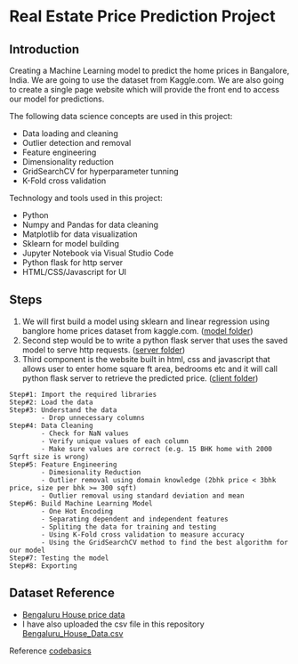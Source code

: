 # Real Estate Price Prediction Project

## Introduction
Creating a Machine Learning model to predict the home prices in Bangalore, India. We are going to use the dataset from Kaggle.com.
We are also going to create a single page website which will provide the front end to access our model for predictions.

The following data science concepts are used in this project:
* Data loading and cleaning
* Outlier detection and removal
* Feature engineering
* Dimensionality reduction
* GridSearchCV for hyperparameter tunning
* K-Fold cross validation 

Technology and tools used in this project:
* Python
* Numpy and Pandas for data cleaning
* Matplotlib for data visualization
* Sklearn for model building
* Jupyter Notebook via Visual Studio Code
* Python flask for http server
* HTML/CSS/Javascript for UI

## Steps
1. We will first build a model using sklearn and linear regression using banglore home prices dataset from kaggle.com. ([model folder](model))
2. Second step would be to write a python flask server that uses the saved model to serve http requests. ([server folder](server))
3. Third component is the website built in html, css and javascript that allows user to enter home square ft area, bedrooms etc and it will call python flask server to retrieve the predicted price. ([client folder](client))

  ```
  Step#1: Import the required libraries
  Step#2: Load the data
  Step#3: Understand the data
          - Drop unnecessary columns
  Step#4: Data Cleaning
          - Check for NaN values
          - Verify unique values of each column
          - Make sure values are correct (e.g. 15 BHK home with 2000 Sqrft size is wrong)
  Step#5: Feature Engineering
          - Dimesionality Reduction
          - Outlier removal using domain knowledge (2bhk price < 3bhk price, size per bhk >= 300 sqft)
          - Outlier removal using standard deviation and mean 
  Step#6: Build Machine Learning Model
          - One Hot Encoding
          - Separating dependent and independent features
          - Spliting the data for training and testing
          - Using K-Fold cross validation to measure accuracy
          - Using the GridSearchCV method to find the best algorithm for our model
  Step#7: Testing the model
  Step#8: Exporting
  ```

## Dataset Reference
* [Bengaluru House price data](https://www.kaggle.com/datasets/amitabhajoy/bengaluru-house-price-data/data)
* I have also uploaded the csv file in this repository [Bengaluru_House_Data.csv](model/Bengaluru_House_Data.csv) 

Reference
[codebasics](https://www.youtube.com/playlist?list=PLeo1K3hjS3uu7clOTtwsp94PcHbzqpAdg)
